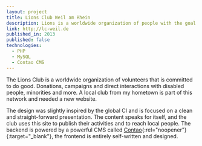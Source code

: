 ```yaml
---
layout: project
title: Lions Club Weil am Rhein
description: Lions is a worldwide organization of people with the goal to donate and work for charity.
link: http://lc-weil.de
published_in: 2013
published: false
technologies:
  - PHP
  - MySQL
  - Contao CMS
---
```


The Lions Club is a worldwide organization of volunteers that is committed to do good. Donations, campaigns and direct interactions with disabled people, minorities and more. A local club from my hometown is part of this network and needed a new website.

The design was slightly inspired by the global CI and is focused on a clean and straight-forward presentation. The content speaks for itself, and the club uses this site to publish their activities and to reach local people. The backend is powered by a powerful CMS called [Contao](https://contao.org/en/){:rel="noopener"}{:target="_blank"}, the frontend is entirely self-written and designed.